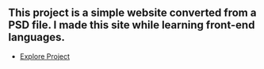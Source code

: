 ## This project is a simple website converted from a PSD file. I made this site while learning front-end languages.
* [Explore Project](https://tanvircancode.github.io/First_Web_Design_ESCAPE/)
